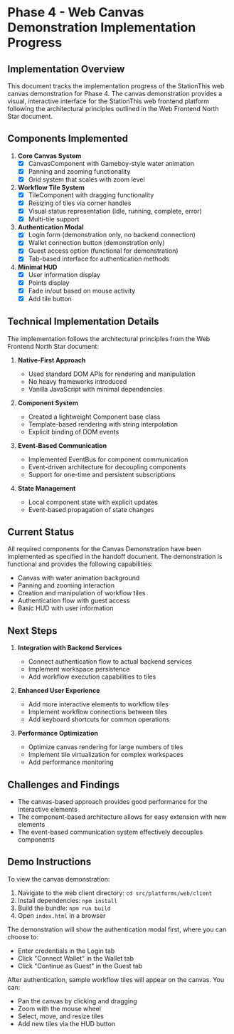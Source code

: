# Phase 4 - Web Canvas Demonstration Implementation Progress

## Implementation Overview

This document tracks the implementation progress of the StationThis web canvas demonstration for Phase 4. The canvas demonstration provides a visual, interactive interface for the StationThis web frontend platform following the architectural principles outlined in the Web Frontend North Star document.

## Components Implemented

1. **Core Canvas System**
   - [x] CanvasComponent with Gameboy-style water animation
   - [x] Panning and zooming functionality
   - [x] Grid system that scales with zoom level

2. **Workflow Tile System**
   - [x] TileComponent with dragging functionality
   - [x] Resizing of tiles via corner handles
   - [x] Visual status representation (idle, running, complete, error)
   - [x] Multi-tile support

3. **Authentication Modal**
   - [x] Login form (demonstration only, no backend connection)
   - [x] Wallet connection button (demonstration only)
   - [x] Guest access option (functional for demonstration)
   - [x] Tab-based interface for authentication methods

4. **Minimal HUD**
   - [x] User information display
   - [x] Points display
   - [x] Fade in/out based on mouse activity
   - [x] Add tile button

## Technical Implementation Details

The implementation follows the architectural principles from the Web Frontend North Star document:

1. **Native-First Approach**
   - Used standard DOM APIs for rendering and manipulation
   - No heavy frameworks introduced
   - Vanilla JavaScript with minimal dependencies

2. **Component System**
   - Created a lightweight Component base class
   - Template-based rendering with string interpolation
   - Explicit binding of DOM events

3. **Event-Based Communication**
   - Implemented EventBus for component communication
   - Event-driven architecture for decoupling components
   - Support for one-time and persistent subscriptions

4. **State Management**
   - Local component state with explicit updates
   - Event-based propagation of state changes

## Current Status

All required components for the Canvas Demonstration have been implemented as specified in the handoff document. The demonstration is functional and provides the following capabilities:

- Canvas with water animation background
- Panning and zooming interaction
- Creation and manipulation of workflow tiles
- Authentication flow with guest access
- Basic HUD with user information

## Next Steps

1. **Integration with Backend Services**
   - Connect authentication flow to actual backend services
   - Implement workspace persistence
   - Add workflow execution capabilities to tiles

2. **Enhanced User Experience**
   - Add more interactive elements to workflow tiles
   - Implement workflow connections between tiles
   - Add keyboard shortcuts for common operations

3. **Performance Optimization**
   - Optimize canvas rendering for large numbers of tiles
   - Implement tile virtualization for complex workspaces
   - Add performance monitoring

## Challenges and Findings

- The canvas-based approach provides good performance for the interactive elements
- The component-based architecture allows for easy extension with new elements
- The event-based communication system effectively decouples components

## Demo Instructions

To view the canvas demonstration:

1. Navigate to the web client directory: `cd src/platforms/web/client`
2. Install dependencies: `npm install`
3. Build the bundle: `npm run build`
4. Open `index.html` in a browser

The demonstration will show the authentication modal first, where you can choose to:
- Enter credentials in the Login tab
- Click "Connect Wallet" in the Wallet tab
- Click "Continue as Guest" in the Guest tab

After authentication, sample workflow tiles will appear on the canvas. You can:
- Pan the canvas by clicking and dragging
- Zoom with the mouse wheel
- Select, move, and resize tiles
- Add new tiles via the HUD button 